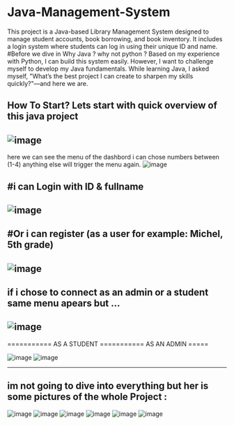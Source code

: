 # Java-Management-System
This project is a Java-based Library Management System designed to manage student accounts, book borrowing, and book inventory. It includes a login system where students can log in using their unique ID and name. 
#Before we dive in 
Why Java ? why not python ?
Based on my experience with Python, I can build this system easily. However, I want to challenge myself to develop my Java fundamentals. While learning Java, I asked myself, "What’s the best project I can create to sharpen my skills quickly?"—and here we are.

How To Start?
Lets start with quick overview of this java project
----
![image](https://github.com/user-attachments/assets/e450ce2e-32ac-4852-9f5d-eb92767f956e)
-----
here we can see the menu of the dashbord i can chose numbers between (1-4) anything else will trigger the menu again.
![image](https://github.com/user-attachments/assets/70f9aec5-298f-4f58-a566-9010767de814)

#i can Login with ID & fullname
---
![image](https://github.com/user-attachments/assets/7d3adb5b-888e-4e37-8ce9-4f25e62ba35d)
---
#Or i can register (as a user for example: Michel, 5th grade)
---
![image](https://github.com/user-attachments/assets/2d5af0cf-1796-4de1-85bb-e260a695ab96)
---
if i chose to connect as an admin or a student same menu apears but ...
---
![image](https://github.com/user-attachments/assets/1157e14c-41c7-4be2-815d-3cc7673b9bb1)
---
===========  AS A STUDENT =========== AS AN ADMIN =====

![image](https://github.com/user-attachments/assets/f499a1d4-bf4d-4335-a399-48872f57acdd) ![image](https://github.com/user-attachments/assets/d3ac5526-de78-4485-9bf4-9ef0152899c1)


---

im not going to dive into everything but her is some pictures of the whole Project :
---
![image](https://github.com/user-attachments/assets/981bb849-488c-4f7c-ab87-8c35361918d1)
![image](https://github.com/user-attachments/assets/b6eeb423-acb6-4c1e-b424-b114f075ebf4)
![image](https://github.com/user-attachments/assets/878dc9df-b02c-47a6-a02f-ee19f28b47e8)
![image](https://github.com/user-attachments/assets/5f82e876-b13b-4fab-b154-be8a98d3e716)
![image](https://github.com/user-attachments/assets/dcd0cc14-20d4-4bbb-b9a1-b4a4a05d6b61)
![image](https://github.com/user-attachments/assets/d66de388-8869-4f53-bfa5-aeb3cdb5c7ea)

